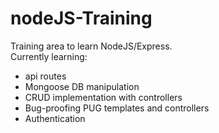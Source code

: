# nodeJS-Training

Training area to learn NodeJS/Express.  
Currently learning:  
- api routes  
- Mongoose DB manipulation  
- CRUD implementation with controllers
- Bug-proofing PUG templates and controllers  
- Authentication  
